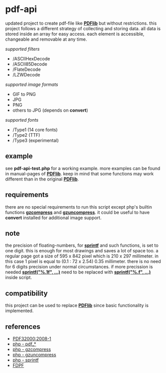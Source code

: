 # pdf-api

updated project to create pdf-file like **[PDFlib][php]** but without restrictions.
this project follows a different strategy of collecting and storing data.
all data is stored inside an array for easy access.
each element is accessible, changeable and removable at any time.

_supported filters_
* /ASCIIHexDecode
* /ASCII85Decode
* /FlateDecode
* /LZWDecode

_supported image formats_
* GIF to PNG
* JPG
* PNG
* others to JPG (depends on **convert**)

_supported fonts_
* /Type1 (14 core fonts)
* /Type2 (TTF)
* /Type3 (experimental)

## example ##

see **pdf-api-test.php** for a working example.
more examples can be found in manual-pages of **[PDFlib][php]**.
keep in mind that some functions may work different than in the original **[PDFlib][php]**.

## requirements ##

there are no special requirements to run this script except php's builtin functions **[gzcompress][]** and **[gzuncompress][]**.
it could be useful to have **convert** installed for additional image support.

## note ##

the precision of floating-numbers, for **[sprintf][]** and such functions, is set to one digit.
this is enough for most drawings and saves a lot of space too.
a regular page got a size of 595 x 842 pixel which is 210 x 297 millimeter.
in this case 1 pixel is equal to (0.1 : 72 x 2.54) 0.35 millimeter.
there is no need for 6 digits precision under normal circumstances.
if more precission is needed **[sprintf("%.1f", ...)][sprintf]** need to be replaced with **[sprintf("%.f", ...)][sprintf]** inside script.

## compatibility ##

this project can be used to replace **[PDFlib][php]** since basic functionality is implemented.

## references ##

* [PDF32000:2008-1][pdf]
* [php - pdf_\*][php]
* [php - gzcompress][gzcompress]
* [php - gzuncompress][gzuncompress]
* [php - sprintf][sprintf]
* [FDPF][fpdf]


[pdf]: https://www.adobe.com/content/dam/acom/en/devnet/pdf/pdfs/PDF32000_2008.pdf
[php]: https://www.php.net/manual/en/ref.pdf.php
[gzcompress]: https://www.php.net/manual/en/function.gzcompress.php
[gzuncompress]: https://www.php.net/manual/en/function.gzuncompress.php
[sprintf]: https://www.php.net/manual/en/function.sprintf.php
[fpdf]: http://www.fpdf.org/
